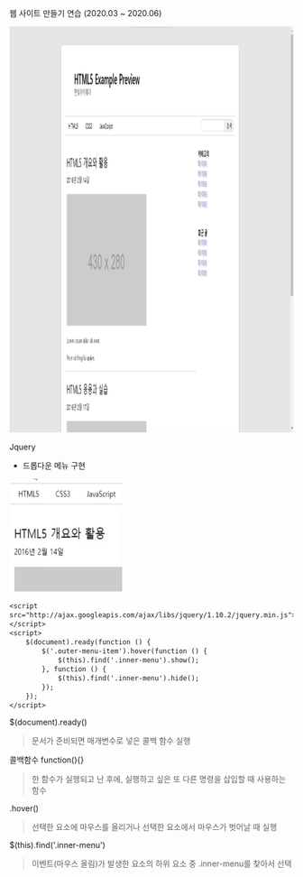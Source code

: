 웹 사이트 만들기 연습 (2020.03 ~ 2020.06)

<img src = "https://github.com/jsnail1209/front_end/blob/main/%EC%9B%B9%EC%82%AC%EC%9D%B4%ED%8A%B8.png" width="1080" height="720">

Jquery
- 드롭다운 메뉴 구현
<img src = "https://github.com/jsnail1209/front_end/blob/main/jquery.gif" width="200" height="200">

```
<script src="http://ajax.googleapis.com/ajax/libs/jquery/1.10.2/jquery.min.js"></script>
<script>
    $(document).ready(function () {
        $('.outer-menu-item').hover(function () {
            $(this).find('.inner-menu').show();
        }, function () {
            $(this).find('.inner-menu').hide();
        });
    });
</script>
```

$(document).ready()
> 문서가 준비되면 매개변수로 넣은 콜백 함수 실행

콜백함수 function(){}
> 한 함수가 실행되고 난 후에, 실행하고 싶은 또 다른 명령을 삽입할 때 사용하는 함수

.hover()
> 선택한 요소에 마우스를 올리거나 선택한 요소에서 마우스가 벗어날 때 실행

$(this).find('.inner-menu')
> 이벤트(마우스 올림)가 발생한 요소의 하위 요소 중 .inner-menu를 찾아서 선택









